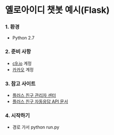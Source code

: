 # 옐로아이디 챗봇 예시(Flask)

### 1. 환경

- Python 2.7



### 2. 준비 사항

- [c9.io](https://c9.io/) 계정
- [카카오](https://center-pf.kakao.com/login) 계정



### 3. 참고 사이트

- [플러스 친구 관리자 센터](https://center-pf.kakao.com/login)
- [플러스 친구 자동응답 API 문서](https://github.com/plusfriend/auto_reply)



### 4. 시작하기

- 경로 가서 python run.py

